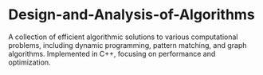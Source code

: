 # Design-and-Analysis-of-Algorithms
A collection of efficient algorithmic solutions to various computational problems, including dynamic programming, pattern matching, and graph algorithms. Implemented in C++, focusing on performance and optimization.
